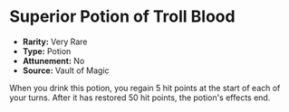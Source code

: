 # Superior Potion of Troll Blood

- **Rarity:** Very Rare
- **Type:** Potion
- **Attunement:** No
- **Source:** Vault of Magic

When you drink this potion, you regain 5 hit points at the start of each of your turns. After it has restored 50 hit points, the potion's effects end.
